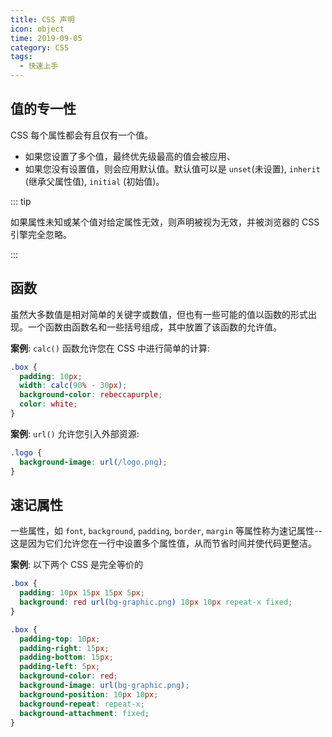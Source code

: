 ```yaml
---
title: CSS 声明
icon: object
time: 2019-09-05
category: CSS
tags:
  - 快速上手
---
```


## 值的专一性

CSS 每个属性都会有且仅有一个值。

- 如果您设置了多个值，最终优先级最高的值会被应用、
- 如果您没有设置值，则会应用默认值。默认值可以是 `unset`(未设置), `inherit` (继承父属性值), `initial` (初始值)。

::: tip

如果属性未知或某个值对给定属性无效，则声明被视为无效，并被浏览器的 CSS 引擎完全忽略。

:::

## 函数

虽然大多数值是相对简单的关键字或数值，但也有一些可能的值以函数的形式出现。一个函数由函数名和一些括号组成，其中放置了该函数的允许值。

**案例**: `calc()` 函数允许您在 CSS 中进行简单的计算:

```css
.box {
  padding: 10px;
  width: calc(90% - 30px);
  background-color: rebeccapurple;
  color: white;
}
```

**案例**: `url()` 允许您引入外部资源:

```css
.logo {
  background-image: url(/logo.png);
}
```

## 速记属性

一些属性，如 `font`, `background`, `padding`, `border`, `margin` 等属性称为速记属性--这是因为它们允许您在一行中设置多个属性值，从而节省时间并使代码更整洁。

**案例**: 以下两个 CSS 是完全等价的

```css
.box {
  padding: 10px 15px 15px 5px;
  background: red url(bg-graphic.png) 10px 10px repeat-x fixed;
}
```

```css
.box {
  padding-top: 10px;
  padding-right: 15px;
  padding-bottom: 15px;
  padding-left: 5px;
  background-color: red;
  background-image: url(bg-graphic.png);
  background-position: 10px 10px;
  background-repeat: repeat-x;
  background-attachment: fixed;
}
```
